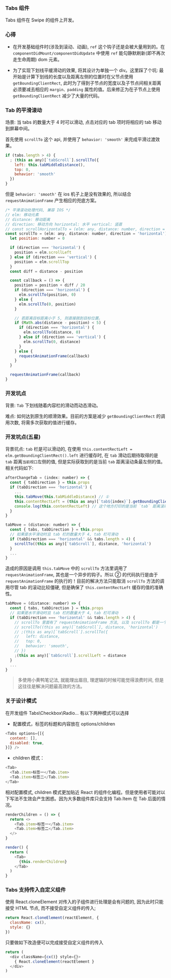 ### Tabs 组件

Tabs 组件在 Swipe 的组件上开发。

### 心得

* 在开发基础组件时(涉及到滚动、动画), `ref` 这个钩子还是会被大量用到的。在 `componentDidMount/componentDidUpdate` 中使用 `ref` 能勾静默刷新(即不再次走生命周期) dom 元素。

* 为了实现下划线平缓滑动的效果, 将其设计为单独一个 div。这里踩了个坑: 最开始是计算下划线的长度以及距离左侧的位置时在父节点使用 `getBoundingClientRect`, 此时为了得到子节点的宽度以及子节点间相关距离必须要减去相应的 `margin、padding` 属性的值。后来修正为在子节点上使用 `getBoundingClientRect` 减少了大量的代码。

### Tab 的平滑滚动

场景: 当 tabs 的数量大于 4 时可以滑动, 点击对应的 tab 项时将相应的 tab 移动到屏幕中间。

首先使用 `scrollTo` 这个 api, 并使用了 `behavior: 'smooth'` 来完成平滑过渡效果。

```js
if (tabs.length > 4) {
  ; (this as any)[`tabScroll`].scrollTo({
    left: this.tabMiddleDistance(),
    top: 0,
    behavior: 'smooth'
  })
}
```

但是 `behavior: 'smooth'` 在 ios 机子上是没有效果的, 所以结合 `requestAnimationFrame` 产生相应的兜底方案。

```js
/* 平滑滚动处理代码, 兼容 IOS */
// elm: 移动元素
// distance: 移动距离
// direction: 移动方向 horizontal: 水平 vertical: 竖直
// const scrollHorizontalTo = (elm: any, distance: number, direction = 'horizontal') => {
const scrollTo = (elm: any, distance: number, direction = 'horizontal') => {
  let position: number = 0

  if (direction === 'horizontal') {
    position = elm.scrollLeft
  } else if (direction === 'vertical') {
    position = elm.scrollTop
  }
  const diff = distance - position

  const callback = () => {
    position = position + diff / 20
    if (direction === 'horizontal') {
      elm.scrollTo(position, 0)
    } else {
      elm.scrollTo(0, position)
    }

    // 若距离目标距离小于 5, 则直接跳到目标位置。
    if (Math.abs(distance - position) < 5) {
      if (direction === 'horizontal') {
        elm.scrollTo(distance, 0)
      } else if (direction === 'vertical') {
        elm.scrollTo(0, distance)
      }
    } else {
      requestAnimationFrame(callback)
    }
  }

  requestAnimationFrame(callback)
}
```

### 开发坑点

背景: `Tab` 下划线随着内容栏的滑动而动态滑动。

难点: 如何达到原生的顺滑效果。目前的方案是减少 `getBoundingClientRect` 的调用次数, 将需多次获取的值进行缓存。

### 开发坑点(五星)

背景坑点: `tab` 栏是可以滑动的, 在使用 `this.contentRectLeft = elm.getBoundingClientRect().left` 进行缓存时, 在 `tab` 滑动后期待取得的是 `tab` 距离`当前视口`左侧的值, 但是实际获取到的是当前 `tab` 距离滚动条最左侧的值。相关代码如下:

```js
afterChangeTab = (index: number) => {
  const { tabDirection } = this.props
  if (tabDirection === 'horizontal') {
    ...
    this.tabMove(this.tabMiddleDistance) // ①
    this.contentRectLeft = (this as any)[`tab${index}`].getBoundingClientRect().left // ②
    console.log(this.contentRectLeft) // 这个地方打印的是当前 `tab` 距离滚动条最左侧的值
  }
}

tabMove = (distance: number) => {
  const { tabs, tabDirection } = this.props
  // 如果是水平滑动时且 tab 栏的数量大于 4, tab 栏可滑动
  if (tabDirection === 'horizontal' && tabs.length > 4) {
    scrollTo((this as any)[`tabScroll`], distance, 'horizontal')
  }
  ...
}
```

造成的原因是调用 `this.tabMove` 中的 `scrollTo` 方法里调用了 `requestAnimationFrame`, 其也是一个异步的钩子。所以 ② 的代码执行是由于 `requestAnimationFrame` 的执行的！目前的解决方法只能取消 `scrollTo` 方法的调用尽管 tab 的滚动比较僵硬, 但是确保了 `this.contentRectLeft` 缓存的值的准确性。

```js
tabMove = (distance: number) => {
  const { tabs, tabDirection } = this.props
  // 如果是水平滑动时且 tab 栏的数量大于 4, tab 栏可滑动
  if (tabDirection === 'horizontal' && tabs.length > 4) {
    // scrollTo 里面有了 requestAnimationFrame 方法, 以及 scrollTo 都是一个异步的钩子, 会造成缓存
    // scrollTo((this as any)[`tabScroll`], distance, 'horizontal')
    // ;(this as any)[`tabScroll`].scrollTo({
    //   left: distance,
    //   top: 0,
    //   behavior: 'smooth',
    // })
    ;(this as any)[`tabScroll`].scrollLeft = distance
  }
  ...
}
```

> 多使用小黄鸭笔记法, 就能理出眉目, 理逻辑的时候可能觉得浪费时间, 但是这往往是解决问题最高效的方法。

### 关于设计模式

在开发组件 Tabs\Checkbox\Radio... 有以下两种模式可以选择

* 配置模式，标签的标题和内容放在 options/children

```js
<Tabs options={[{
  content: [],
  disabled: true,
}]} />
```

* children 模式：

```js
<Tab>
  <Tab.item>标签一</Tab.item>
  <Tab.item>标签二</Tab.item>
</Tab>
```

相对配置模式, children 模式更加贴近 React 的组件化编程。但是使用者可能对以下写法不生效会产生困惑。因为大多数组件库只会支持 Tab.Item 在 Tab 后面的情况。

```js
renderChildren = () => {
  return <>
    <Tab.item>标签一</Tab.item>
    <Tab.item>标签二</Tab.item>
  </>
}

render() {
  return (
    <Tab>
      {this.renderChildren}
    </Tab>
  )
}
```

### Tabs 支持传入自定义组件

使用 React.cloneElement 对传入的子组件进行处理是会有问题的, 因为此时只能接受 HTML 节点, 而不接受自定义组件的传入;

```js
return React.cloneElement(reactElement, {
  className: cx(),
  style: {}
})
```

只要做如下改造便可以完成接受自定义组件的传入

```js
return (
  <div className={cx()} style={}>
    { React.cloneElement(reactElement }
  </div>
)
```